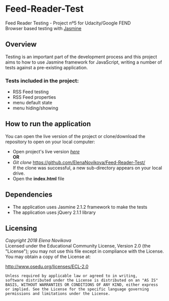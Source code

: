 # Feed-Reader-Test
Feed Reader Testing - Project nº5 for Udacity/Google FEND  <br>
Browser based testing with [Jasmine](http://jasmine.github.io/) <br>
 
## Overview
Testing is an important part of the development process and this project aims to how to use Jasmine framework for JavaScript, writing a number of tests against a pre-existing application. <br>
### Tests included in the project:
- RSS Feed testing
- RSS Feed properties
- menu default state
- menu hiding/showing
## How to run the application
You can open the live version of the project or clone/download the repository to open on your local computer: <br>
- Open project's live version [*here*](https://elenanovikova.github.io/Feed-Reader-Test/) <br>
**OR**
- *Git clone* https://github.com/ElenaNovikova/Feed-Reader-Test/ <br>
If the clone was successful, a new sub-directory appears on your local drive.
- Open the **index.html** file
## Dependencies
- The application uses Jasmine 2.1.2 framework to make the tests
- The application uses jQuery 2.1.1 library
## Licensing
*Copyright 2018 Elena Novikova* <br>
Licensed under the Educational Community License, Version 2.0 (the "License"); you may not use this file except in compliance with the License. You may obtain a copy of the License at:

http://www.osedu.org/licenses/ECL-2.0

	Unless required by applicable law or agreed to in writing,
	software distributed under the License is distributed on an "AS IS"
	BASIS, WITHOUT WARRANTIES OR CONDITIONS OF ANY KIND, either express
	or implied. See the License for the specific language governing
	permissions and limitations under the License.
